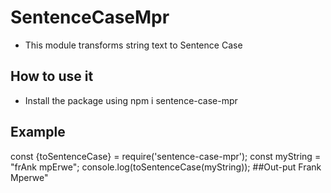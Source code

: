 # SentenceCaseMpr
- This module transforms string text to Sentence Case
## How to use it
- Install the package using npm i sentence-case-mpr
## Example
const {toSentenceCase} = require('sentence-case-mpr');
const myString = "frAnk mpErwe";
console.log(toSentenceCase(myString)); 
##Out-put
Frank Mperwe"
